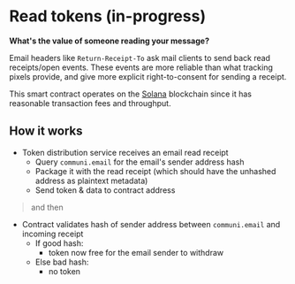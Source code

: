 # Read tokens (in-progress)

**What's the value of someone reading your message?**

Email headers like `Return-Receipt-To` ask mail clients to send back read receipts/open events. These events are more reliable than what tracking pixels provide, and give more explicit right-to-consent for sending a receipt.

This smart contract operates on the [Solana](https://solana.com/) blockchain since it has reasonable transaction fees and throughput.

## How it works

- Token distribution service receives an email read receipt
  - Query `communi.email` for the email's sender address hash
  - Package it with the read receipt (which should have the unhashed address as plaintext metadata)
  - Send token & data to contract address

> and then

- Contract validates hash of sender address between `communi.email` and incoming receipt
  - If good hash:
    - token now free for the email sender to withdraw
  - Else bad hash:
    - no token
